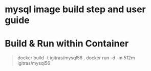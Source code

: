 mysql image build step and user guide
==========

Build & Run within Container
===
> docker build -t igitras/mysql56 .
> docker run -d -m 512m igitras/mysql56
